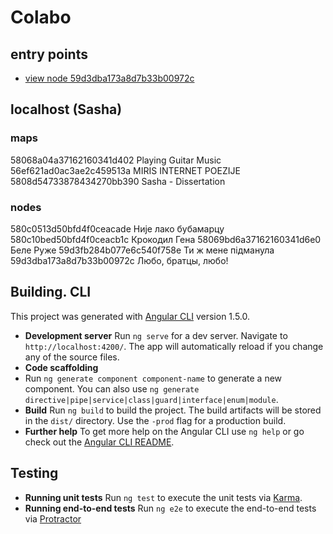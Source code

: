 # Colabo

## entry points

+ [view node 59d3dba173a8d7b33b00972c](http://localhost:4200/node/id/59d3dba173a8d7b33b00972c)


## localhost (Sasha)

### maps
58068a04a37162160341d402 Playing Guitar Music
56ef621ad0ac3ae2c459513a MIRIS INTERNET POEZIJE
5808d54733878434270bb390 Sasha - Dissertation

### nodes
580c0513d50bfd4f0ceacade Није лако бубамарцу
580c10bed50bfd4f0ceacb1c Крокодил Гена
58069bd6a37162160341d6e0 Беле Руже
59d3fb284b077e6c540f758e Ти ж мене підманула
59d3dba173a8d7b33b00972c Любо, братцы, любо!

## Building. CLI

This project was generated with [Angular CLI](https://github.com/angular/angular-cli) version 1.5.0.

- **Development server**
  Run `ng serve` for a dev server. Navigate to `http://localhost:4200/`. The app will automatically reload if you change any of the source files.
- **Code scaffolding**
- Run `ng generate component component-name` to generate a new component. You can also use `ng generate directive|pipe|service|class|guard|interface|enum|module`.
- **Build**
  Run `ng build` to build the project. The build artifacts will be stored in the `dist/` directory. Use the `-prod` flag for a production build.
- **Further help**
  To get more help on the Angular CLI use `ng help` or go check out the [Angular CLI README](https://github.com/angular/angular-cli/blob/master/README.md).

## Testing

- **Running unit tests**
  Run `ng test` to execute the unit tests via [Karma](https://karma-runner.github.io).
- **Running end-to-end tests**
  Run `ng e2e` to execute the end-to-end tests via [Protractor](http://www.protractortest.org/)
